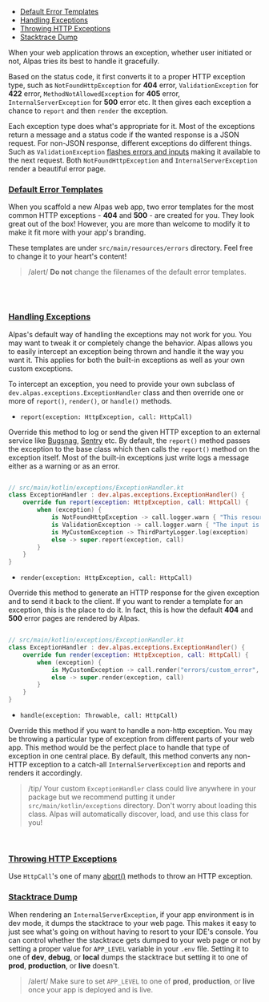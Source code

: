 - [Default Error Templates](#default-error-templates)
- [Handling Exceptions](#handling-exceptions)
- [Throwing HTTP Exceptions](#throwing-http-exceptions)
- [Stacktrace Dump](#stacktrace-dump)

When your web application throws an exception, whether user initiated or not, Alpas tries its best to handle it
gracefully.

Based on the status code, it first converts it to a proper HTTP exception type, such as 
`NotFoundHttpException` for **404** error, `ValidationException` for **422** error, `MethodNotAllowedException` for 
**405** error, `InternalServerException` for **500** error etc. It then gives each exception a chance to `report` and 
then `render` the exception.

Each exception type does what's appropriate for it. Most of the exceptions return a 
message and a status code if the wanted response is a JSON request. For non-JSON response, different exceptions do
different things. Such as `ValidationException` [flashes errors and inputs](/docs/validation#errors-management) making 
it available to the next request. Both  `NotFoundHttpException` and `InternalServerException` render a beautiful error 
page.
 
 <a name="default-error-templates"></a>
 ### [Default Error Templates](#default-error-templates)
 
When you scaffold a new Alpas web app, two error templates for the most common HTTP exceptions - **404** and **500** - 
are created for you. They look great out of the box! However, you are more than welcome to modify it to make it fit
more with your app's branding.

These templates are under `src/main/resources/errors` directory. Feel free to change it to your heart's content!

> /alert/ <span>**Do not** change the filenames of the default error templates.</span>

<br/>
<br/>

<a name="handling-exceptions"></a> 
### [Handling Exceptions](#handling-exceptions)

Alpas's default way of handling the exceptions may not work for you. You may want to tweak it or completely change the
behavior. Alpas allows you to easily intercept an exception being thrown and handle it the way you want it. This 
applies for both the built-in exceptions as well as your own custom exceptions.

To intercept an exception, you need to provide your own subclass of `dev.alpas.exceptions.ExceptionHandler` class and 
then override one or more of `report()`, `render()`, or `handle()` methods.

<div class="sublist">

- `report(exception: HttpException, call: HttpCall)`

Override this method to log or send the given HTTP exception to an external service like [Bugsnag](https://bugsnag.com),
[Sentry](https://sentry.io) etc. By default, the `report()` method passes the exception to the base class which then
calls the `report()` method on the exception itself. Most of the built-in exceptions just write logs a message either
as a warning or as an error.

<span class="line-numbers" data-start="5">

```kotlin

// src/main/kotlin/exceptions/ExceptionHandler.kt
class ExceptionHandler : dev.alpas.exceptions.ExceptionHandler() {
    override fun report(exception: HttpException, call: HttpCall) {
        when (exception) {
            is NotFoundHttpException -> call.logger.warn { "This resource is missing!" }
            is ValidationException -> call.logger.warn { "The input is invalid!" }
            is MyCustomException -> ThirdPartyLogger.log(exception)
            else -> super.report(exception, call)
        }
    }
}

```

</span>

- `render(exception: HttpException, call: HttpCall)`

Override this method to generate an HTTP response for the given exception and to send it back to the client. If you 
want to render a template for an exception, this is the place to do it. In fact, this is how the default **404** and
**500** error pages are rendered by Alpas.

<span class="line-numbers" data-start="5">

```kotlin

// src/main/kotlin/exceptions/ExceptionHandler.kt
class ExceptionHandler : dev.alpas.exceptions.ExceptionHandler() {
    override fun render(exception: HttpException, call: HttpCall) {
        when (exception) {
            is MyCustomException -> call.render("errors/custom_error", 418)
            else -> super.render(exception, call)
        }
    }
}

```

</span>

- `handle(exception: Throwable, call: HttpCall)`

Override this method if you want to handle a non-http exception. You may be throwing a particular type of exception 
from different parts of your web app. This method would be the perfect place to handle that type of exception in one
central place. By default, this method converts any non-HTTP exception to a catch-all `InternalServerException` and
reports and renders it accordingly.

</div>

> /tip/ <span> Your custom `ExceptionHandler` class could live anywhere in your package but we recommend putting it 
> under `src/main/kotlin/exceptions` directory. Don't worry about loading this class. Alpas will automatically 
> discover, load, and use this class for you!

<br/>

<a name="throwing-http-exceptions"></a>
### [Throwing HTTP Exceptions](#throwing-http-exceptions)

Use `HttpCall`'s one of many [abort()](/docs/http-response#abort) methods to throw an HTTP exception.

<a name="stacktrace-dump"></a>
### [Stacktrace Dump](#stacktrace-dump)

When rendering an `InternalServerException`, if your app environment is in dev mode, it dumps the stacktrace to your
web page. This makes it easy to just see what's going on without having to resort to your IDE's console. You can
control whether the stacktrace gets dumped to your web page or not by setting a proper value for `APP_LEVEL` variable
in your `.env` file. Setting it to one of **dev**, **debug**, or **local** dumps the stacktrace but setting it to one
of **prod**, **production**, or **live** doesn't.

> /alert/ <span>Make sure to set `APP_LEVEL` to one of **prod**, **production**, or **live** once your app is deployed
> and is live.</span>

